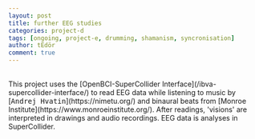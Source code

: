 ```yaml
---
layout: post
title: further EEG studies
categories: project-d
tags: [ongoing, project-e, drumming, shamanism, syncronisation]
author: tEdör
comment: true
---
```

<br>
This project uses the [OpenBCI-SuperCollider Interface](/ibva-supercollider-interface/) to read EEG data while listening to music by [<kbd>Andrej Hvatin</kbd>](https://nimetu.org/) and binaural beats from [Monroe Institute](https://www.monroeinstitute.org/). After readings, 'visions' are interpreted in drawings and audio recordings. EEG data is analyses in SuperCollider.
